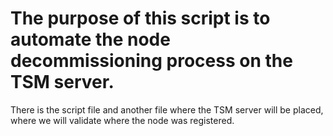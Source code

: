 # The purpose of this script is to automate the node decommissioning process on the TSM server.
  There is the script file and another file where the TSM server will be placed, where we will validate where the node was registered.
